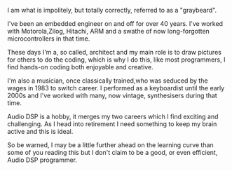 I am what is impolitely, but totally correctly, referred to as a "graybeard".

I've been an embedded engineer on and off for over 40 years. I've worked with Motorola,Zilog, Hitachi, ARM and a swathe of now long-forgotten microcontrollers in that time.

These days I'm a, so called,  architect and my main role is to draw pictures for others to do the coding, which is why I do this, like most programmers, I find hands-on coding both enjoyable and creative.

I'm also a musician, once classically trained,who was seduced by the wages in 1983 to switch career. I performed as a keyboardist until the early 2000s and I've worked with many, now vintage, synthesisers during that time.

Audio DSP is a hobby, it merges my two careers which I find exciting and challenging. As I head into retirement I need something to keep my brain active and this is ideal.

So be warned, I may be a little further ahead on the learning curve than some of you reading this but I don't claim to be a good, or even efficient, Audio DSP programmer.
